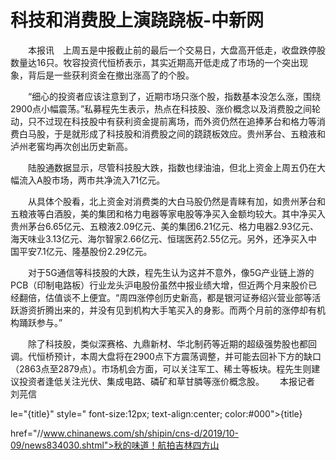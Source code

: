 # 科技和消费股上演跷跷板-中新网

　　本报讯　上周五是中报截止前的最后一个交易日，大盘高开低走，收盘跌停股数量达16只。牧容投资代恒桥表示，其实近期高开低走成了市场的一个突出现象，背后是一些获利资金在撤出涨高了的个股。

　　“细心的投资者应该注意到了，近期市场只涨个股，指数基本没怎么涨，围绕2900点小幅震荡。”私募程先生表示，热点在科技股、涨价概念以及消费股之间轮动，只不过现在科技股中有获利资金提前离场，而外资仍然在追捧茅台和格力等消费白马股，于是就形成了科技股和消费股之间的跷跷板效应。贵州茅台、五粮液和泸州老窖均再次创出历史新高。

　　陆股通数据显示，尽管科技股大跌，指数也绿油油，但北上资金上周五仍在大幅流入A股市场，两市共净流入71亿元。

　　从具体个股看，北上资金对消费类的大白马股仍然是青睐有加，如贵州茅台和五粮液等白酒股，美的集团和格力电器等家电股等净买入金额均较大。其中净买入贵州茅台6.65亿元、五粮液2.09亿元、美的集团6.21亿元、格力电器2.93亿元、海天味业3.13亿元、海尔智家2.66亿元、恒瑞医药2.55亿元。另外，还净买入中国平安7.1亿元、隆基股份2.29亿元。

　　对于5G通信等科技股的大跌，程先生认为这并不意外，像5G产业链上游的PCB（印制电路板）行业龙头沪电股份虽然中报业绩大增，但近两个月来股价已经翻倍，估值谈不上便宜。“周四涨停创历史新高，都是银河证券绍兴营业部等活跃游资折腾出来的，并没有见到机构大手笔买入的身影。而两个月前的涨停却有机构踊跃参与。”

　　除了科技股，类似深赛格、九鼎新材、华北制药等近期的超级强势股也都回调。代恒桥预计，本周大盘将在2900点下方震荡调整，并可能去回补下方的缺口（2863点至2879点）。市场机会方面，可以关注军工、稀土等板块。程先生则建议投资者逢低关注光伏、集成电路、磷矿和草甘膦等涨价概念股。　　 本报记者 刘芫信 

le="{title}" style=" font-size:12px; text-align:center; color:#000">{title}

href="//www.chinanews.com/sh/shipin/cns-d/2019/10-09/news834030.shtml">秋的味道！航拍吉林四方山
